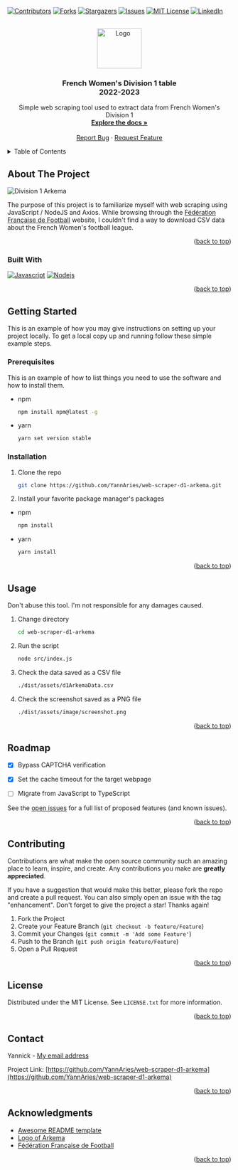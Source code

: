 <!-- Improved compatibility of back to top link: See: https://github.com/othneildrew/Best-README-Template/pull/73 -->
<a name="readme-top"></a>
<!--
*** Thanks for checking out the Best-README-Template. If you have a suggestion
*** that would make this better, please fork the repo and create a pull request
*** or simply open an issue with the tag "enhancement".
*** Don't forget to give the project a star!
*** Thanks again! Now go create something AMAZING! :D
-->



<!-- PROJECT SHIELDS -->
<!--
*** I'm using markdown "reference style" links for readability.
*** Reference links are enclosed in brackets [ ] instead of parentheses ( ).
*** See the bottom of this document for the declaration of the reference variables
*** for contributors-url, forks-url, etc. This is an optional, concise syntax you may use.
*** https://www.markdownguide.org/basic-syntax/#reference-style-links
-->
[![Contributors][contributors-shield]][contributors-url]
[![Forks][forks-shield]][forks-url]
[![Stargazers][stars-shield]][stars-url]
[![Issues][issues-shield]][issues-url]
[![MIT License][license-shield]][license-url]
[![LinkedIn][linkedin-shield]][linkedin-url]



<!-- PROJECT LOGO -->
<br />
<div align="center">
  <a href="https://github.com/YannAries/web-scraper-d1-arkema">
    <img src="./dist/assets/image/640px-ARKEMA_logo.png" alt="Logo" width="100" height="90">
  </a>

<h3 align="center">French Women's Division 1 table<br>2022-2023</h3>

  <p align="center">
    Simple web scraping tool used to extract data from French Women's Division 1
    <br />
    <a href="https://github.com/YannAries/web-scraper-d1-arkema"><strong>Explore the docs »</strong></a>
    <br />
    <br />
    <!-- <a href="https://github.com/YannAries/web-scraper-d1-arkema">View Demo</a> 
    · -->
    <a href="https://github.com/YannAries/web-scraper-d1-arkema/issues">Report Bug</a>
    ·
    <a href="https://github.com/YannAries/web-scraper-d1-arkema/pulls">Request Feature</a>
  </p>
</div>

<!-- TABLE OF CONTENTS -->
<details>
  <summary>Table of Contents</summary>
  <ol>
    <li>
      <a href="#about-the-project">About The Project</a>
      <ul>
        <li><a href="#built-with">Built With</a></li>
      </ul>
    </li>
    <li>
      <a href="#getting-started">Getting Started</a>
      <ul>
        <li><a href="#prerequisites">Prerequisites</a></li>
        <li><a href="#installation">Installation</a></li>
      </ul>
    </li>
    <li><a href="#usage">Usage</a></li>
    <li><a href="#roadmap">Roadmap</a></li>
    <li><a href="#contributing">Contributing</a></li>
    <li><a href="#license">License</a></li>
    <li><a href="#contact">Contact</a></li>
    <li><a href="#acknowledgments">Acknowledgments</a></li>
  </ol>
</details>

<!-- ABOUT THE PROJECT -->
## About The Project

![Division 1 Arkema][illustration]

The purpose of this project is to familiarize myself with web scraping using JavaScript / NodeJS and Axios. While browsing through the [Fédération Française de Football](https://www.fff.fr) website, I couldn't find a way to download CSV data about the French Women's football league.

<p align="right">(<a href="#readme-top">back to top</a>)</p>

### Built With

[![Javascript][Javascript.com]][Javascript-url] <!-- [![Typescript][Typescriptlang.org]][Typescript-url] -->
[![Nodejs][Nodejs.org]][Nodejs-url]

<p align="right">(<a href="#readme-top">back to top</a>)</p>

<!-- GETTING STARTED -->
## Getting Started

This is an example of how you may give instructions on setting up your project locally.
To get a local copy up and running follow these simple example steps.

### Prerequisites

This is an example of how to list things you need to use the software and how to install them.
* npm
  ```sh
  npm install npm@latest -g
  ```
* yarn
  ```sh
  yarn set version stable
  ```

### Installation

1. Clone the repo
   ```sh
   git clone https://github.com/YannAries/web-scraper-d1-arkema.git
   ```
2. Install your favorite package manager's packages
* npm
   ```sh
   npm install
   ```
* yarn   
   ```sh
   yarn install
   ```

<p align="right">(<a href="#readme-top">back to top</a>)</p>

<!-- USAGE EXAMPLES -->
## Usage

Don't abuse this tool. I'm not responsible for any damages caused.

1. Change directory
   ```sh
   cd web-scraper-d1-arkema
   ```
2. Run the script
   ```sh
   node src/index.js
   ```
3. Check the data saved as a CSV file 
   ```sh
   ./dist/assets/d1ArkemaData.csv
   ```
4. Check the screenshot saved as a PNG file 
   ```sh
   ./dist/assets/image/screenshot.png
   ```

<!-- _For more examples, please refer to the [Documentation](https://github.com/YannAries/web-scraper-d1-arkema/blob/master/README.md)_ -->

<p align="right">(<a href="#readme-top">back to top</a>)</p>

<!-- ROADMAP -->
## Roadmap

- [x] Bypass CAPTCHA verification
- [x] Set the cache timeout for the target webpage
- [ ] Migrate from JavaScript to TypeScript


See the [open issues](https://github.com/YannAries/web-scraper-d1-arkema/issues) for a full list of proposed features (and known issues).

<p align="right">(<a href="#readme-top">back to top</a>)</p>

<!-- CONTRIBUTING -->
## Contributing

Contributions are what make the open source community such an amazing place to learn, inspire, and create. Any contributions you make are **greatly appreciated**.

If you have a suggestion that would make this better, please fork the repo and create a pull request. You can also simply open an issue with the tag "enhancement".
Don't forget to give the project a star! Thanks again!

1. Fork the Project
2. Create your Feature Branch (`git checkout -b feature/Feature`)
3. Commit your Changes (`git commit -m 'Add some Feature'`)
4. Push to the Branch (`git push origin feature/Feature`)
5. Open a Pull Request

<p align="right">(<a href="#readme-top">back to top</a>)</p>

<!-- LICENSE -->
## License

Distributed under the MIT License. See `LICENSE.txt` for more information.

<p align="right">(<a href="#readme-top">back to top</a>)</p>

<!-- CONTACT -->
## Contact

Yannick - [My email address](mailto:yann-pro.wktf4@slmail.me)

Project Link: [https://github.com/YannAries/web-scraper-d1-arkema](https://github.com/YannAries/web-scraper-d1-arkema)

<p align="right">(<a href="#readme-top">back to top</a>)</p>

<!-- ACKNOWLEDGMENTS -->
## Acknowledgments

* [Awesome README template](https://github.com/othneildrew/Best-README-Template)
* [Logo of Arkema](www.arkema.com)
* [Fédération Française de Football](https://www.fff.fr)

<p align="right">(<a href="#readme-top">back to top</a>)</p>

<!-- MARKDOWN LINKS & IMAGES -->
<!-- https://www.markdownguide.org/basic-syntax/#reference-style-links -->
[contributors-shield]: https://img.shields.io/github/contributors/YannAries/web-scraper-d1-arkema.svg?style=for-the-badge
[contributors-url]: https://github.com/YannAries/web-scraper-d1-arkema/graphs/contributors
[forks-shield]: https://img.shields.io/github/forks/YannAries/web-scraper-d1-arkema.svg?style=for-the-badge
[forks-url]: https://github.com/YannAries/web-scraper-d1-arkema/network/members
[stars-shield]: https://img.shields.io/github/stars/YannAries/web-scraper-d1-arkema.svg?style=for-the-badge
[stars-url]: https://github.com/YannAries/web-scraper-d1-arkema/stargazers
[issues-shield]: https://img.shields.io/github/issues/YannAries/web-scraper-d1-arkema.svg?style=for-the-badge
[issues-url]: https://github.com/YannAries/web-scraper-d1-arkema/issues
[license-shield]: https://img.shields.io/github/license/YannAries/web-scraper-d1-arkema.svg?style=for-the-badge
[license-url]: https://github.com/YannAries/web-scraper-d1-arkema/blob/master/LICENSE.txt
[illustration]: ./dist/assets/image/illustration_project.png
[linkedin-shield]: https://img.shields.io/badge/-LinkedIn-black.svg?style=for-the-badge&logo=linkedin&colorB=555
[linkedin-url]: https://linkedin.com/in/yannick-guionfirmin
[Javascript.com]: https://img.shields.io/badge/JavaScript-323330?style=for-the-badge&logo=javascript&logoColor=F7DF1E
[Javascript-url]: https://www.javascript.com/
[Nodejs.org]: https://img.shields.io/badge/Node.js-339933?style=for-the-badge&logo=nodedotjs&logoColor=white
[Nodejs-url]: https://nodejs.org/
[Typescriptlang.org]: https://shields.io/badge/TypeScript-3178C6?style=for-the-badge&logo=TypeScript&logoColor=FFF
[Typescript-url]: https://www.typescriptlang.org/
[Npmjs.com]: https://img.shields.io/badge/npm-CB3837?style=for-the-badge&logo=npm&logoColor=white
[Npm-url]: https://npmjs.com